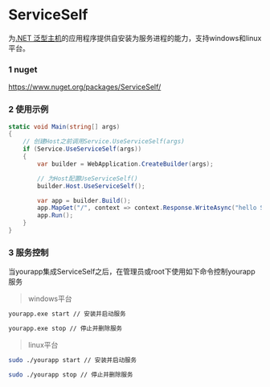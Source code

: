 # ServiceSelf
为[.NET 泛型主机](https://learn.microsoft.com/zh-cn/dotnet/core/extensions/generic-host)的应用程序提供自安装为服务进程的能力，支持windows和linux平台。

### 1 nuget
https://www.nuget.org/packages/ServiceSelf/

### 2 使用示例
```csharp
static void Main(string[] args)
{
    // 创建Host之前调用Service.UseServiceSelf(args)
    if (Service.UseServiceSelf(args))
    {
        var builder = WebApplication.CreateBuilder(args);

        // 为Host配置UseServiceSelf()
        builder.Host.UseServiceSelf();

        var app = builder.Build();
        app.MapGet("/", context => context.Response.WriteAsync("hello ServiceSelf"));
        app.Run();
    }
}
```

### 3 服务控制
当yourapp集成ServiceSelf之后，在管理员或root下使用如下命令控制yourapp服务

> windows平台

```bat
yourapp.exe start // 安装并启动服务
```

```bat
yourapp.exe stop // 停止并删除服务
```

> linux平台

```bash
sudo ./yourapp start // 安装并启动服务
```

```bash
sudo ./yourapp stop // 停止并删除服务
```